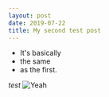 ```yaml
---
layout: post
date: 2019-07-22
title: My second test post
---
```

- It's basically
- the same
- as the first.

*test* ![Yeah](/img/stars-thumbnail.png "Title")
